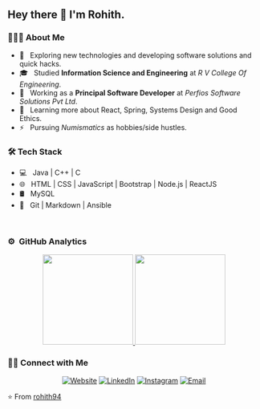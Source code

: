 <!--
### Hi there 👋
-->

<!--
**rohith94/rohith94** is a ✨ _special_ ✨ repository because its `README.md` (this file) appears on your GitHub profile.

Here are some ideas to get you started:

- 🔭 I’m currently working on ...
- 🌱 I’m currently learning ...
- 👯 I’m looking to collaborate on ...
- 🤔 I’m looking for help with ...
- 💬 Ask me about ...
- 📫 How to reach me: ...
- 😄 Pronouns: ...
- ⚡ Fun fact: ...
-->

<h2> Hey there 👋 I'm Rohith.</h2>

<h3> 👨🏻‍💻 About Me </h3>

- 🤔 &nbsp; Exploring new technologies and developing software solutions and quick hacks.
- 🎓 &nbsp; Studied **Information Science and Engineering** at *R V College Of Engineering*.
- 💼 &nbsp; Working as a **Principal Software Developer** at *Perfios Software Solutions Pvt Ltd*.
- 🌱 &nbsp; Learning more about React, Spring, Systems Design and Good Ethics.
- ⚡ &nbsp; Pursuing *Numismatics* as hobbies/side hustles.

<h3>🛠 Tech Stack</h3>

- 💻 &nbsp;  Java | C++ | C
- 🌐 &nbsp; HTML | CSS | JavaScript | Bootstrap | Node.js | ReactJS
- 🛢 &nbsp; MySQL 
- 🔧 &nbsp; Git | Markdown | Ansible 

<br/>


### ⚙️ &nbsp;GitHub Analytics

<p align="center">
<a href="https://github.com/AVS1508">
  <img height="180em" src="https://github-readme-stats-eight-theta.vercel.app/api?username=rohith94&show_icons=true&theme=react&include_all_commits=true&count_private=true "/>
  <img height="180em" src="https://github-readme-stats-eight-theta.vercel.app/api/top-langs/?username=rohith94&layout=compact&theme=react"/>
</a>

<h3> 🤝🏻 Connect with Me </h3>

<p align="center">
<a href="https://www.mrohith.com/"><img alt="Website" src="https://img.shields.io/badge/Website-www.mrohith.com-blue?style=flat-square&logo=google-chrome"></a>
<a href="https://www.linkedin.com/in/rohithmahesh/"><img alt="LinkedIn" src="https://img.shields.io/badge/LinkedIn-Rohith%20M-blue?style=flat-square&logo=linkedin"></a>
<a href="https://www.instagram.com/rohith_m94/"><img alt="Instagram" src="https://img.shields.io/badge/Instagram-rohith_m94-blue?style=flat-square&logo=instagram"></a>
<a href="mailto:rohith.m94@gmail.com"><img alt="Email" src="https://img.shields.io/badge/Email-rohith.m94@gmail.com-blue?style=flat-square&logo=gmail"></a>
</p>

⭐️ From [rohith94](https://github.com/rohith94)
